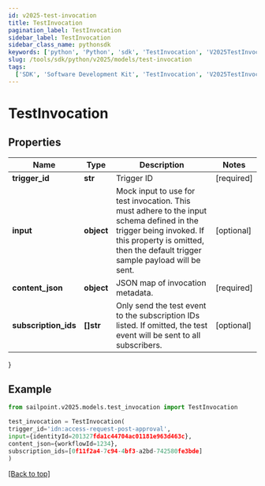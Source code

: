 ```yaml
---
id: v2025-test-invocation
title: TestInvocation
pagination_label: TestInvocation
sidebar_label: TestInvocation
sidebar_class_name: pythonsdk
keywords: ['python', 'Python', 'sdk', 'TestInvocation', 'V2025TestInvocation']
slug: /tools/sdk/python/v2025/models/test-invocation
tags:
  ['SDK', 'Software Development Kit', 'TestInvocation', 'V2025TestInvocation']
---
```


# TestInvocation

## Properties

| Name | Type | Description | Notes |
| --- | --- | --- | --- |
| **trigger_id** | **str** | Trigger ID | [required] |
| **input** | **object** | Mock input to use for test invocation. This must adhere to the input schema defined in the trigger being invoked. If this property is omitted, then the default trigger sample payload will be sent. | [optional] |
| **content_json** | **object** | JSON map of invocation metadata. | [required] |
| **subscription_ids** | **[]str** | Only send the test event to the subscription IDs listed. If omitted, the test event will be sent to all subscribers. | [optional] |

}

## Example

```python
from sailpoint.v2025.models.test_invocation import TestInvocation

test_invocation = TestInvocation(
trigger_id='idn:access-request-post-approval',
input={identityId=201327fda1c44704ac01181e963d463c},
content_json={workflowId=1234},
subscription_ids=[0f11f2a4-7c94-4bf3-a2bd-742580fe3bde]
)

```

[[Back to top]](#)
